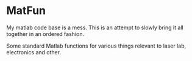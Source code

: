 # MatFun
My matlab code base is a mess. This is an attempt to slowly bring it all together in an ordered fashion.

Some standard Matlab functions for various things relevant to laser lab, electronics and other.
